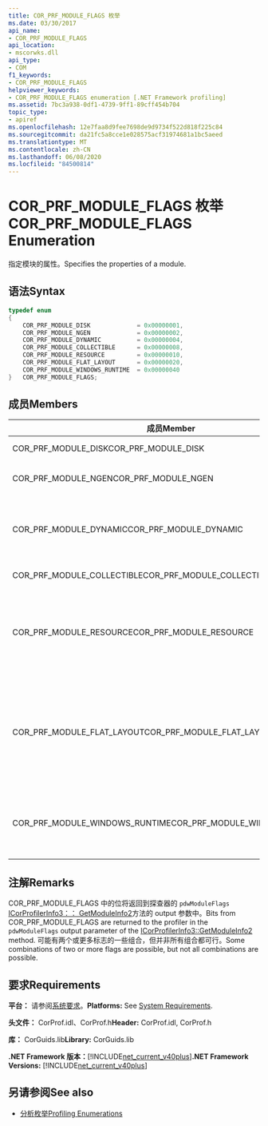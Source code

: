 ```yaml
---
title: COR_PRF_MODULE_FLAGS 枚举
ms.date: 03/30/2017
api_name:
- COR_PRF_MODULE_FLAGS
api_location:
- mscorwks.dll
api_type:
- COM
f1_keywords:
- COR_PRF_MODULE_FLAGS
helpviewer_keywords:
- COR_PRF_MODULE_FLAGS enumeration [.NET Framework profiling]
ms.assetid: 7bc3a938-0df1-4739-9ff1-89cff454b704
topic_type:
- apiref
ms.openlocfilehash: 12e7faa8d9fee7698de9d9734f522d818f225c84
ms.sourcegitcommit: da21fc5a8cce1e028575acf31974681a1bc5aeed
ms.translationtype: MT
ms.contentlocale: zh-CN
ms.lasthandoff: 06/08/2020
ms.locfileid: "84500814"
---
```

# <a name="cor_prf_module_flags-enumeration"></a><span data-ttu-id="93084-102">COR_PRF_MODULE_FLAGS 枚举</span><span class="sxs-lookup"><span data-stu-id="93084-102">COR_PRF_MODULE_FLAGS Enumeration</span></span>
<span data-ttu-id="93084-103">指定模块的属性。</span><span class="sxs-lookup"><span data-stu-id="93084-103">Specifies the properties of a module.</span></span>  
  
## <a name="syntax"></a><span data-ttu-id="93084-104">语法</span><span class="sxs-lookup"><span data-stu-id="93084-104">Syntax</span></span>  
  
```cpp  
typedef enum  
{  
    COR_PRF_MODULE_DISK             = 0x00000001,  
    COR_PRF_MODULE_NGEN             = 0x00000002,  
    COR_PRF_MODULE_DYNAMIC          = 0x00000004,  
    COR_PRF_MODULE_COLLECTIBLE      = 0x00000008,  
    COR_PRF_MODULE_RESOURCE         = 0x00000010,  
    COR_PRF_MODULE_FLAT_LAYOUT      = 0x00000020,  
    COR_PRF_MODULE_WINDOWS_RUNTIME  = 0x00000040  
}   COR_PRF_MODULE_FLAGS;  
```  
  
## <a name="members"></a><span data-ttu-id="93084-105">成员</span><span class="sxs-lookup"><span data-stu-id="93084-105">Members</span></span>  
  
|<span data-ttu-id="93084-106">成员</span><span class="sxs-lookup"><span data-stu-id="93084-106">Member</span></span>|<span data-ttu-id="93084-107">描述</span><span class="sxs-lookup"><span data-stu-id="93084-107">Description</span></span>|  
|------------|-----------------|  
|<span data-ttu-id="93084-108">COR_PRF_MODULE_DISK</span><span class="sxs-lookup"><span data-stu-id="93084-108">COR_PRF_MODULE_DISK</span></span>|<span data-ttu-id="93084-109">模块是从磁盘加载的。</span><span class="sxs-lookup"><span data-stu-id="93084-109">The module was loaded from disk.</span></span>|  
|<span data-ttu-id="93084-110">COR_PRF_MODULE_NGEN</span><span class="sxs-lookup"><span data-stu-id="93084-110">COR_PRF_MODULE_NGEN</span></span>|<span data-ttu-id="93084-111">模块是由本机映像生成器（Ngen.exe）生成的。</span><span class="sxs-lookup"><span data-stu-id="93084-111">The module was generated by the Native Image Generator (Ngen.exe).</span></span>|  
|<span data-ttu-id="93084-112">COR_PRF_MODULE_DYNAMIC</span><span class="sxs-lookup"><span data-stu-id="93084-112">COR_PRF_MODULE_DYNAMIC</span></span>|<span data-ttu-id="93084-113">模块是通过命名空间中的方法创建的 <xref:System.Reflection.Emit?displayProperty=nameWithType> 。</span><span class="sxs-lookup"><span data-stu-id="93084-113">The module was created by methods in the <xref:System.Reflection.Emit?displayProperty=nameWithType> namespace.</span></span>|  
|<span data-ttu-id="93084-114">COR_PRF_MODULE_COLLECTIBLE</span><span class="sxs-lookup"><span data-stu-id="93084-114">COR_PRF_MODULE_COLLECTIBLE</span></span>|<span data-ttu-id="93084-115">模块的生存期由垃圾回收器管理。</span><span class="sxs-lookup"><span data-stu-id="93084-115">The module's lifetime is managed by the garbage collector.</span></span>|  
|<span data-ttu-id="93084-116">COR_PRF_MODULE_RESOURCE</span><span class="sxs-lookup"><span data-stu-id="93084-116">COR_PRF_MODULE_RESOURCE</span></span>|<span data-ttu-id="93084-117">该模块不包含元数据，并严格用作资源。</span><span class="sxs-lookup"><span data-stu-id="93084-117">The module contains no metadata and is used strictly as a resource.</span></span> <span data-ttu-id="93084-118">此位的托管等效项是 <xref:System.Reflection.Module.IsResource%2A?displayProperty=nameWithType> 方法。</span><span class="sxs-lookup"><span data-stu-id="93084-118">The managed equivalent of this bit is the <xref:System.Reflection.Module.IsResource%2A?displayProperty=nameWithType> method.</span></span>|  
|<span data-ttu-id="93084-119">COR_PRF_MODULE_FLAT_LAYOUT</span><span class="sxs-lookup"><span data-stu-id="93084-119">COR_PRF_MODULE_FLAT_LAYOUT</span></span>|<span data-ttu-id="93084-120">模块在内存中的布局是平面的，而不是映射的。</span><span class="sxs-lookup"><span data-stu-id="93084-120">The module's layout in memory is flat, not mapped.</span></span> <span data-ttu-id="93084-121">如果模块设置了此位，则当解释标头中的相对虚拟地址（Rva）时，直接从可移植可执行（PE）文件头读取信息的探查器将必须小心。</span><span class="sxs-lookup"><span data-stu-id="93084-121">If a module has this bit set, profilers that read information directly from the portable executable (PE) file header will have to be careful when interpreting relative virtual addresses (RVAs) in the header.</span></span>|  
|<span data-ttu-id="93084-122">COR_PRF_MODULE_WINDOWS_RUNTIME</span><span class="sxs-lookup"><span data-stu-id="93084-122">COR_PRF_MODULE_WINDOWS_RUNTIME</span></span>|<span data-ttu-id="93084-123">在此模块的程序集的元数据中设置 Windows 运行时内容类型标志。</span><span class="sxs-lookup"><span data-stu-id="93084-123">The Windows Runtime content type flag is set in the metadata for this module's assembly.</span></span> <span data-ttu-id="93084-124">这适用于所有 Windows 元数据（winmd）模块。</span><span class="sxs-lookup"><span data-stu-id="93084-124">This is the case for all Windows Metadata (.winmd) modules.</span></span>|  
  
## <a name="remarks"></a><span data-ttu-id="93084-125">注解</span><span class="sxs-lookup"><span data-stu-id="93084-125">Remarks</span></span>  
 <span data-ttu-id="93084-126">COR_PRF_MODULE_FLAGS 中的位将返回到探查器的 `pdwModuleFlags` [ICorProfilerInfo3：： GetModuleInfo2](icorprofilerinfo3-getmoduleinfo2-method.md)方法的 output 参数中。</span><span class="sxs-lookup"><span data-stu-id="93084-126">Bits from COR_PRF_MODULE_FLAGS are returned to the profiler in the `pdwModuleFlags` output parameter of the [ICorProfilerInfo3::GetModuleInfo2](icorprofilerinfo3-getmoduleinfo2-method.md) method.</span></span> <span data-ttu-id="93084-127">可能有两个或更多标志的一些组合，但并非所有组合都可行。</span><span class="sxs-lookup"><span data-stu-id="93084-127">Some combinations of two or more flags are possible, but not all combinations are possible.</span></span>  
  
## <a name="requirements"></a><span data-ttu-id="93084-128">要求</span><span class="sxs-lookup"><span data-stu-id="93084-128">Requirements</span></span>  
 <span data-ttu-id="93084-129">**平台：** 请参阅[系统要求](../../get-started/system-requirements.md)。</span><span class="sxs-lookup"><span data-stu-id="93084-129">**Platforms:** See [System Requirements](../../get-started/system-requirements.md).</span></span>  
  
 <span data-ttu-id="93084-130">**头文件：** CorProf.idl、CorProf.h</span><span class="sxs-lookup"><span data-stu-id="93084-130">**Header:** CorProf.idl, CorProf.h</span></span>  
  
 <span data-ttu-id="93084-131">**库：** CorGuids.lib</span><span class="sxs-lookup"><span data-stu-id="93084-131">**Library:** CorGuids.lib</span></span>  
  
 <span data-ttu-id="93084-132">**.NET Framework 版本：**[!INCLUDE[net_current_v40plus](../../../../includes/net-current-v40plus-md.md)]</span><span class="sxs-lookup"><span data-stu-id="93084-132">**.NET Framework Versions:** [!INCLUDE[net_current_v40plus](../../../../includes/net-current-v40plus-md.md)]</span></span>  
  
## <a name="see-also"></a><span data-ttu-id="93084-133">另请参阅</span><span class="sxs-lookup"><span data-stu-id="93084-133">See also</span></span>

- [<span data-ttu-id="93084-134">分析枚举</span><span class="sxs-lookup"><span data-stu-id="93084-134">Profiling Enumerations</span></span>](profiling-enumerations.md)
